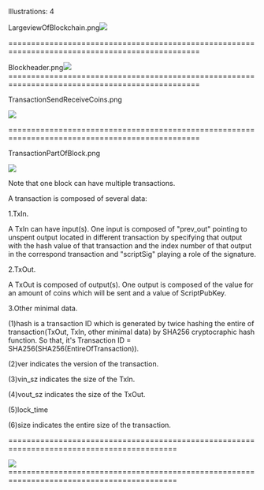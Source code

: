 Illustrations: 4

LargeviewOfBlockchain.png![](/assets/LargeviewOfBlockchain.png)

================================================================================================

Blockheader.png![](/assets/Blockheader.png)================================================================================================

TransactionSendReceiveCoins.png

![](/assets/TransactionSendReceiveCoins.png)

================================================================================================

TransactionPartOfBlock.png

![](/assets/TransactionPartOfBlock.png)

Note that one block can have multiple transactions.

A transaction is composed of several data:

1.TxIn.

A TxIn can have input\(s\). One input is composed of "prev\_out" pointing to unspent output located in different transaction by specifying that output with the hash value of that transaction and the index number of that output in the correspond transaction and "scriptSig" playing a role of the signature.

2.TxOut.

A TxOut is composed of output\(s\). One output is composed of the value for an amount of coins which will be sent and a value of ScriptPubKey.

3.Other minimal data.

\(1\)hash is a transaction ID which is generated by twice hashing the entire of transaction\(TxOut, TxIn, other minimal data\) by SHA256 cryptocraphic hash function. So that, it's Transaction ID = SHA256\(SHA256\(EntireOfTransaction\)\).

\(2\)ver indicates the version of the transaction.

\(3\)vin\_sz indicates the size of the TxIn.

\(4\)vout\_sz indicates the size of the TxOut.

\(5\)lock\_time

\(6\)size indicates the entire size of the transaction.

===========================================================================================

![](/assets/BitcoinSecretIsSerializedToBase58Check.png)===========================================================================================



